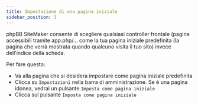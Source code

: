 ```yaml
---
title: Impostazione di una pagina iniziale
sidebar_position: 3
---
```


phpBB SiteMaker consente di scegliere qualsiasi controller frontale (pagine accessibili tramite app.php/... come la tua pagina iniziale predefinita (la pagina che verrà mostrata quando qualcuno visita il tuo sito) invece dell'indice della scheda.

Per fare questo:
* Va alla pagina che si desidera impostare come pagina iniziale predefinita
* Clicca su `Impostazioni` nella barra di amministrazione. Se è una pagina idonea, vedrai un pulsante `Imposta come pagina iniziale`
* Clicca sul pulsante `Imposta come pagina iniziale`